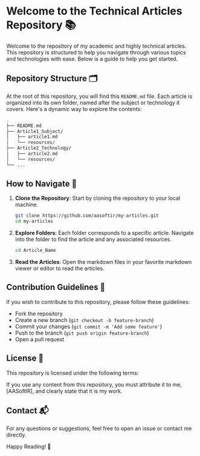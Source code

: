 # Welcome to the Technical Articles Repository 📚

Welcome to the repository of my academic and highly technical articles. This repository is structured to help you navigate through various topics and technologies with ease. Below is a guide to help you get started.

## Repository Structure 🗂️

At the root of this repository, you will find this `README.md` file. Each article is organized into its own folder, named after the subject or technology it covers. Here's a dynamic way to explore the contents:

```bash
.
├── README.md
├── Article1_Subject/
│   ├── article1.md
│   └── resources/
├── Article2_Technology/
│   ├── article2.md
│   └── resources/
└── ...
```

## How to Navigate 🧭

1. **Clone the Repository**: Start by cloning the repository to your local machine.

   ```bash
   git clone https://github.com/aasoftir/my-articles.git
   cd my-articles
   ```

2. **Explore Folders**: Each folder corresponds to a specific article. Navigate into the folder to find the article and any associated resources.

   ```bash
   cd Article_Name
   ```

3. **Read the Articles**: Open the markdown files in your favorite markdown viewer or editor to read the articles.

## Contribution Guidelines 🤝

If you wish to contribute to this repository, please follow these guidelines:

- Fork the repository
- Create a new branch (`git checkout -b feature-branch`)
- Commit your changes (`git commit -m 'Add some feature'`)
- Push to the branch (`git push origin feature-branch`)
- Open a pull request

## License 📜

This repository is licensed under the following terms:

If you use any content from this repository, you must attribute it to me, [AASoftIR], and clearly state that it is my work.

## Contact 📬

For any questions or suggestions, feel free to open an issue or contact me directly.

Happy Reading! 📖
